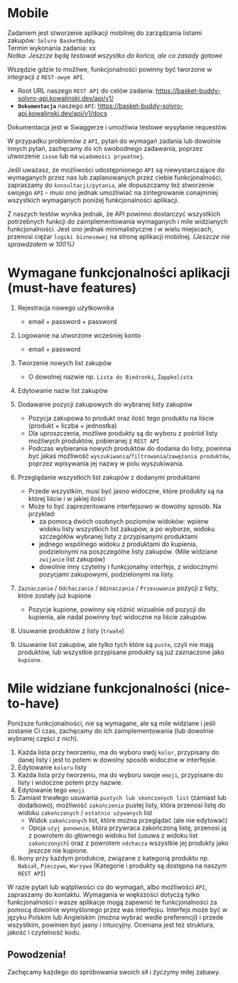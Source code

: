 # Mobile

Zadaniem jest stworzenie aplikacji mobilnej do zarządzania listami zakupów: `Solvro BasketBuddy`.  
Termin wykonania zadania: xx  
_Notka: Jeszcze będę testował wszystko do końca, ale co zasady gotowe_   
  
  
Wszędzie gdzie to możliwe, funkcjonalności powinny być tworzone w integracji z `REST-owym API`. 
  - Root URL naszego `REST API` do celów zadania: https://basket-buddy-solvro-api.kowalinski.dev/api/v1/
  - **`Dokumentacja`** naszego `API`: https://basket-buddy-solvro-api.kowalinski.dev/api/v1/docs  

  Dokumentacja jest w Swaggerze i umożliwia testowe wysyłanie requestów.

W przypadku problemów z `API`, pytań do wymagań zadania lub dowolnie innych pytań, zachęcamy do ich swobodnego zadawania, poprzez utworzenie `issue` lub na `wiadomości prywatnej`.

Jeśli uważasz, że możliwości udostępnionego `API` są niewystarczające do wymaganych przez nas lub zaplanowanych przez ciebie funkcjonalności, zapraszamy do `konsultacji/pytania`, ale dopuszczamy też stworzenie swojego `API` - musi ono jednak umożliwiać na zintegrowanie conajmniej wszystkich wymaganych poniżej funkcjonalności aplikacji.

Z naszych testów wynika jednak, że API powinno dostarczyć wszystkich potrzebnych funkcji do zaimplementowania wymaganych i mile widzianych funkcjonalności. Jest ono jednak minimalistyczne i w wielu miejscach, przenosi ciężar `logiki biznesowej` na stronę aplikacji mobilnej. _(Jeszcze nie sprawdzałem w 100%)_


# Wymagane funkcjonalności aplikacji (must-have features)


1. Rejestracja nowego użytkownika
	-	email + password + password
2. Logowanie na utworzone wcześniej konto
	-	email + password
4. Tworzenie nowych list zakupów
	-	O dowolnej nazwie np. `Lista do Biedronki`, `Żappkolista`
5. Edytowanie nazw list zakupów
6. Dodawanie pozycji zakupowych do wybranej listy zakupów
 	- Pozycja zakupowa to produkt oraz ilość tego produktu na liście (produkt + liczba + jednostka)
	-	Dla uproszczenia, możliwe produkty są do wyboru z pośród listy możliwych produktów, pobieranej z `REST API`
	-	Podczas wybierania nowych produktów do dodania do listy, powinna być jakaś możliwość `wyszukiwania`/`filtrowania`/`zawężania produktów`, poprzez wpisywania jej nazwy w polu wyszukiwania.

	
7. Przeglądanie wszystkich list zakupów z dodanymi produktami
	-	Przede wszystkim, musi być jasno widoczne, które produkty są na której liście i w jakiej ilości
	-	Może to być zaprezentowane interfejsowo w dowolny sposób. Na przykład:
	    -	za pomocą dwóch osobnych poziomów widoków: wpierw widoku listy wszystkich list zakupów, a po wyborze, widoku szczegółów wybranej listy z przypisanymi produktami
	    - jednego wspólnego widoku z produktami do kupienia, podzielonymi na poszczególne listy zakupów. (Mile widziane `zwijanie` list zakupów)
	    - dowolnie inny czytelny i funkcjonalny interfejs, z widocznymi pozycjami zakupowymi, podzielonymi na listy.
		
8. `Zaznaczanie` / `Odchaczanie` / `Odznaczanie` / `Przesuwanie` pozycji z listy, które zostały już kupione
	-	Pozycje kupione, powinny się różnić wizualnie od pozycji do kupienia, ale nadal powinny być widoczne na liście zakupów.
9. Usuwanie produktów z listy (`trwałe`)
10. Usuwanie list zakupów, ale tylko tych które są `puste`, czyli nie mają produktów, lub wszystkie przypisane produkty są już zaznaczone jako `kupione`. 

# Mile widziane funkcjonalności (nice-to-have)
Poniższe funkcjonalności, nie są wymagane, ale są mile widziane i jeśli zostanie Ci czas, zachęcamy do ich zaimplementowania (lub dowolnie wybranej części z nich). 

1. Każda lista przy tworzeniu, ma do wyboru swój `kolor`, przypisany do danej listy i jest to potem w dowolny sposób widoczne w interfejsie.
2. Edytowanie `koloru` listy
3. Każda lista przy tworzeniu, ma do wyboru swoje `emoji`, przypisane do listy i widoczne potem przy nazwie.
4. Edytowanie tego `emoji`
5. Zamiast trwałego usuwania `pustych lub skończonych list` (zamiast lub dodatkowo), możliwość `zakończenia` pustej listy, która przenosi listę do widoku `zakończonych` / `ostatnio używanych` list
	-	Widok `zakończonych` list, które można przeglądać (ale nie edytować)
	-	Opcja `użyj ponownie`, która przywraca zakończoną listę, przenosi ją z powrotem do głównego widoku list (usuwa z widoku list `zakończonych`) oraz z powrotem `odchacza` wszystkie jej produkty jako jeszcze nie kupione.
6. Ikony przy każdym produkcie, związane z kategorią produktu np. `Nabiał`, `Pieczywo`, `Warzywa` (Kategorie i produkty są dostępna na naszym `REST API`)


W razie pytań lub wątpliwości co do wymagań, albo możliwości `API`, zapraszamy do kontaktu. Wymagania w większości dotyczą tylko funkcjonalności i wasze aplikacje mogą zapewnić te funkcjonalności za pomocą dowolnie wymyślonego przez was interfejsu. Interfejs może być w języku Polskim lub Angielskim (można wybrać wedle preferencji) i przede wszystkim, powinien być jasny i intuicyjny. Oceniana jest też struktura, jakość i czytelność kodu.

## **Powodzenia!**
Zachęcamy każdego do spróbowania swoich sił i życzymy miłej zabawy.
